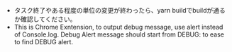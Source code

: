 - タスク終了やある程度の単位の変更が終わったら、yarn buildでbuildが通るか確認してください。
- This is Chrome Exntension, to output debug message, use alert instead of Console.log. Debug Alert message should start from DEBUG: to ease to find DEBUG alert.
